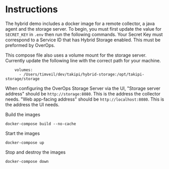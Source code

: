 # Instructions
The hybrid demo includes a docker image for a remote collector, a java agent and the storage server.  To begin, you must first update the value for `SECRET_KEY` in `.env` then run the following commands.  Your Secret Key must correspond to a Service ID that has Hybrid Storage enabled.  This must be preformed by OverOps.

This compose file also uses a volume mount for the storage server.  Currently update the following line with the correct path for your machine.

```
    volumes:
      - /Users/timveil/dev/takipi/hybrid-storage:/opt/takipi-storage/storage
```

When configuring the OverOps Storage Server via the UI, "Storage server address" should be `http://storage:8080`.  This is the address the collector needs.  "Web app-facing address" should be `http://localhost:8080`.  This is the address the UI needs.


Build the images
```
docker-compose build --no-cache
```

Start the images
```
docker-compose up
```

Stop and destroy the images
```
docker-compose down
```
